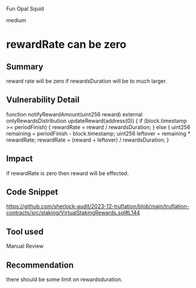 Fun Opal Squid

medium

# rewardRate can be zero

## Summary
reward rate will be zero if rewardsDuration will be to much larger.
## Vulnerability Detail
function notifyRewardAmount(uint256 reward) external onlyRewardsDistribution updateReward(address(0)) {
        if (block.timestamp >= periodFinish) {
            rewardRate = reward / rewardsDuration;
        } else {
            uint256 remaining = periodFinish - block.timestamp;
            uint256 leftover = remaining * rewardRate;
            rewardRate = (reward + leftover) / rewardsDuration;
        }

## Impact
if rewardRate is zero then reward will be effected.
## Code Snippet
https://github.com/sherlock-audit/2023-12-truflation/blob/main/truflation-contracts/src/staking/VirtualStakingRewards.sol#L144
## Tool used

Manual Review

## Recommendation
there should be some limit on rewardsduration.